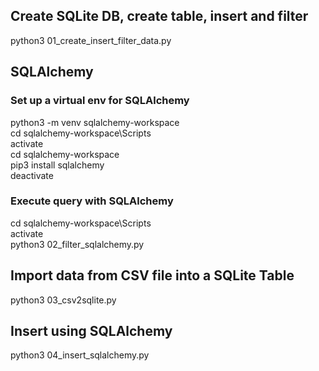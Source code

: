
## Create SQLite DB, create table, insert and filter 
python3 01_create_insert_filter_data.py


## SQLAlchemy
### Set up a virtual env for SQLAlchemy
python3 -m venv sqlalchemy-workspace     
cd sqlalchemy-workspace\Scripts  
activate  
cd sqlalchemy-workspace  
pip3 install sqlalchemy  
deactivate  

### Execute query with SQLAlchemy
cd sqlalchemy-workspace\Scripts  
activate  
python3 02_filter_sqlalchemy.py  


## Import data from CSV file into a SQLite Table
python3 03_csv2sqlite.py  

## Insert using SQLAlchemy
python3 04_insert_sqlalchemy.py  